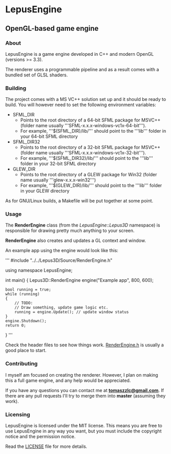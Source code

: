 # LepusEngine
## OpenGL-based game engine
### About
LepusEngine is a game engine developed in C++ and modern OpenGL (versions >= 3.3).

The renderer uses a programmable pipeline and as a result comes with a bundled set of GLSL shaders.

### Building
The project comes with a MS VC++ solution set up and it should be ready to build. You will however need to set the following environment variables:
* SFML_DIR
	* Points to the root directory of a 64-bit SFML package for MSVC++ (folder name usually '''SFML-x.x.x-windows-vc1x-64-bit''').
	* For example, '''$(SFML_DIR)/lib/''' should point to the '''lib''' folder in your 64-bit SFML directory
* SFML_DIR32
	* Points to the root directory of a 32-bit SFML package for MSVC++ (folder name usually '''SFML-x.x.x-windows-vc1x-32-bit''').
	* For example, '''$(SFML_DIR32)/lib/''' should point to the '''lib''' folder in your 32-bit SFML directory
* GLEW_DIR
	* Points to the root directory of a GLEW package for Win32 (folder name usually '''glew-x.x.x-win32''')
	* For example, '''$(GLEW_DIR)/lib/''' should point to the '''lib''' folder in your GLEW directory

As for GNU/Linux builds, a Makefile will be put together at some point.

### Usage
The __RenderEngine__ class (from the _LepusEngine_::_Lepus3D_ namespace) is responsible for drawing pretty much anything to your screen.

__RenderEngine__ also creates and updates a GL context and window.

An example app using the engine would look like this:

'''
#include "../../Lepus3D/Source/RenderEngine.h"

using namespace LepusEngine;

int main()
{
	Lepus3D::RenderEngine engine("Example app", 800, 600);

	bool running = true;
	while (running)
	{
		// TODO:
		// Draw something, update game logic etc.
		running = engine.Update(); // update window status
	}
	engine.Shutdown();
	return 0;
}
'''

Check the header files to see how things work. [RenderEngine.h](http://github.com/tomezpl/LepusEngine/Lepus3D/Source/RenderEngine.h) is usually a good place to start.

### Contributing
I myself am focused on creating the renderer. However, I plan on making this a full game engine, and any help would be appreciated.

If you have any questions you can contact me at **tomaszzlc@gmail.com**. If there are any pull requests I'll try to merge them into **master** (assuming they work).

### Licensing
LepusEngine is licensed under the MIT license. This means you are free to use LepusEngine in any way you want, but you must include the copyright notice and the permission notice.

Read the [LICENSE](http://github.com/tomezpl/LepusEngine/LICENSE) file for more details.
